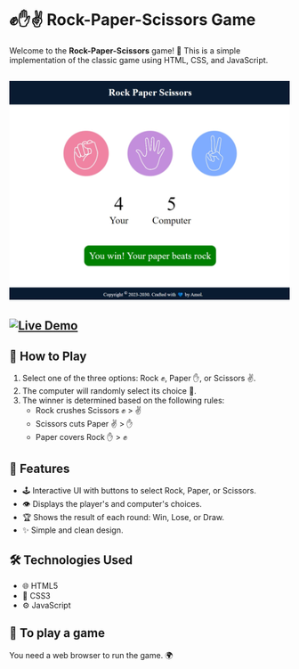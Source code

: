 # ✊✋✌️ Rock-Paper-Scissors Game

Welcome to the **Rock-Paper-Scissors** game! 🎉 This is a simple implementation of the classic game using HTML, CSS, and JavaScript.

## ![Screenshot of the Rock-Paper-Scissors game](rps-game1.png)

## [![Live Demo](https://img.shields.io/badge/Live-Demo-brightgreen)](https://rock-paper-scissors-game-neho.onrender.com/)

## 📜 How to Play

1. Select one of the three options: Rock ✊, Paper ✋, or Scissors ✌️.
2. The computer will randomly select its choice 🎲.
3. The winner is determined based on the following rules:
   - Rock crushes Scissors ✊ > ✌️
   - Scissors cuts Paper ✌️ > ✋
   - Paper covers Rock ✋ > ✊

## 🌟 Features

- 🕹️ Interactive UI with buttons to select Rock, Paper, or Scissors.
- 👁️ Displays the player's and computer's choices.
- 🏆 Shows the result of each round: Win, Lose, or Draw.
- ✨ Simple and clean design.

## 🛠️ Technologies Used

- 🌐 HTML5
- 🎨 CSS3
- ⚙️ JavaScript

## 🚀 To play a game

You need a web browser to run the game. 🌍
